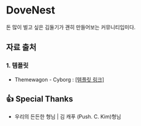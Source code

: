 # DoveNest
돈 많이 벌고 싶은 김둘기가 괜히 만들어보는 커뮤니티입미다.


## 자료 출처
### 1. 템플릿
- Themewagon - Cyborg : [[템플릿 링크]](https://themewagon.com/themes/free-responsive-bootstrap-5-gaming-website-template-cyborg/)


## :+1: Special Thanks
- 우리의 든든한 형님 | 김 캐푸 (Push. C. Kim)형님